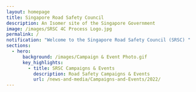 ```yaml
---
layout: homepage
title: Singapore Road Safety Council
description: An Isomer site of the Singapore Government
image: /images/SRSC 4C Process Logo.jpg
permalink: /
notification: "Welcome to the Singapore Road Safety Council (SRSC) "
sections:
  - hero:
      background: /images/Campaign & Event Photo.gif
      key_highlights:
        - title: SRSC Campaigns & Events
          description: Road Safety Campaigns & Events
          url: /news-and-media/Campaigns-and-Events/2022/
---
```

